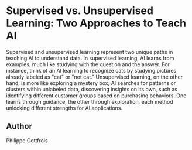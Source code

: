 # Supervised vs. Unsupervised Learning: Two Approaches to Teach AI

Supervised and unsupervised learning represent two unique paths in teaching AI to understand data. 
In supervised learning, AI learns from examples, much like studying with the question and the answer. For instance, think of an AI learning to recognize cats by studying pictures already labeled as "cat" or "not cat."
Unsupervised learning, on the other hand, is more like exploring a mystery box; AI searches for patterns or clusters within unlabeled data, discovering insights on its own, such as identifying different customer groups based on purchasing behaviors. One learns through guidance, the other through exploration, each method unlocking different strengths for AI applications.

## Author
Philippe Gottfrois